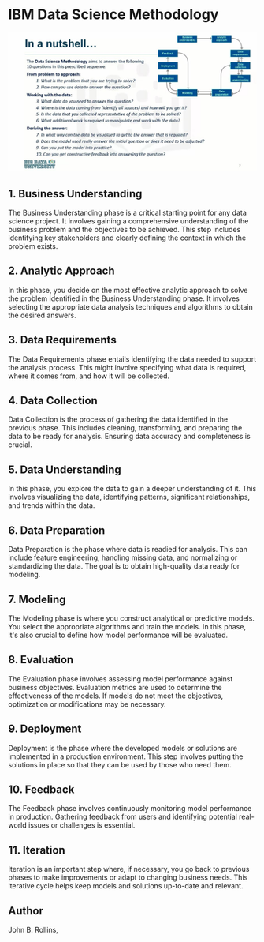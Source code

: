# IBM Data Science Methodology

![Alt text](./data_science_methodology.jpg)

## 1. Business Understanding
The Business Understanding phase is a critical starting point for any data science project. It involves gaining a comprehensive understanding of the business problem and the objectives to be achieved. This step includes identifying key stakeholders and clearly defining the context in which the problem exists.

## 2. Analytic Approach
In this phase, you decide on the most effective analytic approach to solve the problem identified in the Business Understanding phase. It involves selecting the appropriate data analysis techniques and algorithms to obtain the desired answers.

## 3. Data Requirements
The Data Requirements phase entails identifying the data needed to support the analysis process. This might involve specifying what data is required, where it comes from, and how it will be collected.

## 4. Data Collection
Data Collection is the process of gathering the data identified in the previous phase. This includes cleaning, transforming, and preparing the data to be ready for analysis. Ensuring data accuracy and completeness is crucial.

## 5. Data Understanding
In this phase, you explore the data to gain a deeper understanding of it. This involves visualizing the data, identifying patterns, significant relationships, and trends within the data.

## 6. Data Preparation
Data Preparation is the phase where data is readied for analysis. This can include feature engineering, handling missing data, and normalizing or standardizing the data. The goal is to obtain high-quality data ready for modeling.

## 7. Modeling
The Modeling phase is where you construct analytical or predictive models. You select the appropriate algorithms and train the models. In this phase, it's also crucial to define how model performance will be evaluated.

## 8. Evaluation
The Evaluation phase involves assessing model performance against business objectives. Evaluation metrics are used to determine the effectiveness of the models. If models do not meet the objectives, optimization or modifications may be necessary.

## 9. Deployment
Deployment is the phase where the developed models or solutions are implemented in a production environment. This step involves putting the solutions in place so that they can be used by those who need them.

## 10. Feedback
The Feedback phase involves continuously monitoring model performance in production. Gathering feedback from users and identifying potential real-world issues or challenges is essential.

## 11. Iteration
Iteration is an important step where, if necessary, you go back to previous phases to make improvements or adapt to changing business needs. This iterative cycle helps keep models and solutions up-to-date and relevant.


## Author
John B. Rollins,
